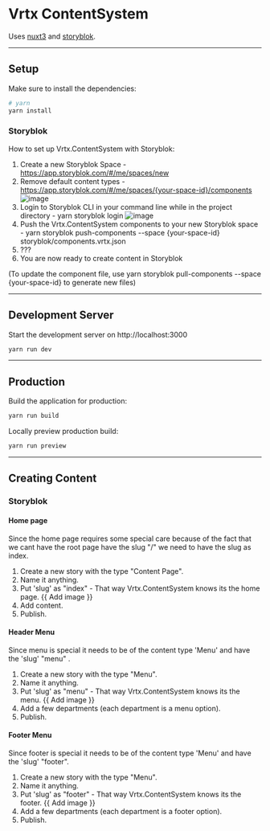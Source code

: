 # Vrtx ContentSystem

Uses [nuxt3](https://v3.nuxtjs.org) and [storyblok](https://www.storyblok.com/).

-----
## Setup

Make sure to install the dependencies:

```bash
# yarn
yarn install
```

### Storyblok

How to set up Vrtx.ContentSystem with Storyblok:
1. Create a new Storyblok Space - https://app.storyblok.com/#/me/spaces/new
2. Remove default content types - https://app.storyblok.com/#/me/spaces/{your-space-id}/components
![image](https://user-images.githubusercontent.com/5083273/209108405-598d195c-d9f4-4e0d-be43-9f417e51a8c7.png)
3. Login to Storyblok CLI in your command line while in the project directory - yarn storyblok login
![image](https://user-images.githubusercontent.com/5083273/209108425-7cc108a5-35e8-4602-ba69-78e4a748979c.png)
4. Push the Vrtx.ContentSystem components to your new Storyblok space - yarn storyblok push-components --space {your-space-id} storyblok/components.vrtx.json
5. ???
6. You are now ready to create content in Storyblok

(To update the component file, use yarn storyblok pull-components --space {your-space-id} to generate new files)

-----
## Development Server

Start the development server on http://localhost:3000

```bash
yarn run dev
```
-----

## Production

Build the application for production:

```bash
yarn run build
```

Locally preview production build:

```bash
yarn run preview
```

-----

## Creating Content

### Storyblok

#### Home page

Since the home page requires some special care because of the fact that we cant have the root page have the slug "/" we need to have the slug as index.

1. Create a new story with the type "Content Page".
2. Name it anything.
3. Put 'slug' as "index" - That way Vrtx.ContentSystem knows its the home page.
{{ Add image }}
4. Add content.
5. Publish.

#### Header Menu

Since menu is special it needs to be of the content type 'Menu' and have the 'slug' "menu" .

1. Create a new story with the type "Menu".
2. Name it anything.
3. Put 'slug' as "menu" - That way Vrtx.ContentSystem knows its the menu.
{{ Add image }}
4. Add a few departments (each department is a menu option).
5. Publish.

#### Footer Menu

Since footer is special it needs to be of the content type 'Menu' and have the 'slug' "footer".

1. Create a new story with the type "Menu".
2. Name it anything.
3. Put 'slug' as "footer" - That way Vrtx.ContentSystem knows its the footer.
{{ Add image }}
4. Add a few departments (each department is a footer option).
5. Publish.
